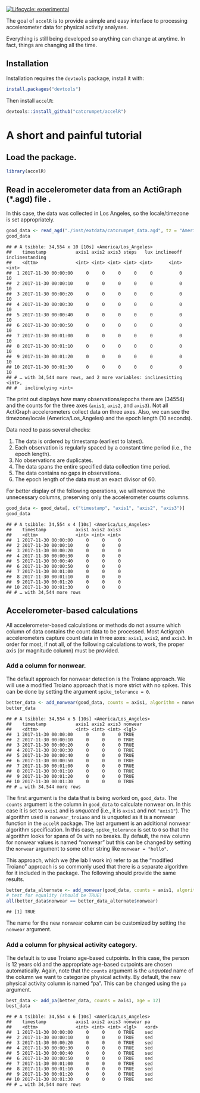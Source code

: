 <!-- badges: start -->

[![Lifecycle:
experimental](https://img.shields.io/badge/lifecycle-experimental-orange.svg)](https://www.tidyverse.org/lifecycle/#experimental)
<!-- badges: end -->

The goal of `accelR` is to provide a simple and easy interface to
processing accelerometer data for physical activity analyses.

Everything is still being developed so anything can change at anytime.
In fact, things are changing all the time.

## Installation

Installation requires the `devtools` package, install it with:

``` r
install.packages("devtools")
```

Then install `accelR`:

``` r
devtools::install_github("catcrumpet/accelR")
```

# A short and painful tutorial

## Load the package.

``` r
library(accelR)
```

## Read in accelerometer data from an ActiGraph (\*.agd) file .

In this case, the data was collected in Los Angeles, so the
locale/timezone is set appropriately.

``` r
good_data <- read_agd("./inst/extdata/catcrumpet_data.agd", tz = "America/Los_Angeles")
good_data
```

    ## # A tsibble: 34,554 x 10 [10s] <America/Los_Angeles>
    ##    timestamp           axis1 axis2 axis3 steps   lux inclineoff inclinestanding
    ##    <dttm>              <int> <int> <int> <int> <int>      <int>           <int>
    ##  1 2017-11-30 00:00:00     0     0     0     0     0          0              10
    ##  2 2017-11-30 00:00:10     0     0     0     0     0          0              10
    ##  3 2017-11-30 00:00:20     0     0     0     0     0          0              10
    ##  4 2017-11-30 00:00:30     0     0     0     0     0          0              10
    ##  5 2017-11-30 00:00:40     0     0     0     0     0          0              10
    ##  6 2017-11-30 00:00:50     0     0     0     0     0          0              10
    ##  7 2017-11-30 00:01:00     0     0     0     0     0          0              10
    ##  8 2017-11-30 00:01:10     0     0     0     0     0          0              10
    ##  9 2017-11-30 00:01:20     0     0     0     0     0          0              10
    ## 10 2017-11-30 00:01:30     0     0     0     0     0          0              10
    ## # … with 34,544 more rows, and 2 more variables: inclinesitting <int>,
    ## #   inclinelying <int>

The print out displays how many observations/epochs there are (34554)
and the counts for the three axes (`axis1`, `axis2`, and `axis3`). Not
all ActiGraph accelerometers collect data on three axes. Also, we can
see the timezone/locale (America/Los\_Angeles) and the epoch length (10
seconds).

Data need to pass several checks:

1.  The data is ordered by timestamp (earliest to latest).
2.  Each observation is regularly spaced by a constant time period
    (i.e., the epoch length).
3.  No observations are duplicates.
4.  The data spans the entire specified data collection time period.
5.  The data contains no gaps in observations.
6.  The epoch length of the data must an exact divisor of 60.

For better display of the following operations, we will remove the
unnecessary columns, preserving only the accelerometer counts columns.

``` r
good_data <- good_data[, c("timestamp", "axis1", "axis2", "axis3")]
good_data
```

    ## # A tsibble: 34,554 x 4 [10s] <America/Los_Angeles>
    ##    timestamp           axis1 axis2 axis3
    ##    <dttm>              <int> <int> <int>
    ##  1 2017-11-30 00:00:00     0     0     0
    ##  2 2017-11-30 00:00:10     0     0     0
    ##  3 2017-11-30 00:00:20     0     0     0
    ##  4 2017-11-30 00:00:30     0     0     0
    ##  5 2017-11-30 00:00:40     0     0     0
    ##  6 2017-11-30 00:00:50     0     0     0
    ##  7 2017-11-30 00:01:00     0     0     0
    ##  8 2017-11-30 00:01:10     0     0     0
    ##  9 2017-11-30 00:01:20     0     0     0
    ## 10 2017-11-30 00:01:30     0     0     0
    ## # … with 34,544 more rows

## Accelerometer-based calculations

All accelerometer-based calculations or methods do not assume which
column of data contains the count data to be processed. Most Actigraph
accelerometers capture count data in three axes: `axis1`, `axis2`, and
`axis3`. In order for most, if not all, of the following calculations to
work, the proper axis (or magnitude column) must be provided.

### Add a column for nonwear.

The default approach for nonwear detection is the Troiano approach. We
will use a modified Troiano approach that is more strict with no spikes.
This can be done by setting the argument `spike_tolerance = 0`.

``` r
better_data <- add_nonwear(good_data, counts = axis1, algorithm = nonwear_troiano, spike_tolerance = 0)
better_data
```

    ## # A tsibble: 34,554 x 5 [10s] <America/Los_Angeles>
    ##    timestamp           axis1 axis2 axis3 nonwear
    ##    <dttm>              <int> <int> <int> <lgl>  
    ##  1 2017-11-30 00:00:00     0     0     0 TRUE   
    ##  2 2017-11-30 00:00:10     0     0     0 TRUE   
    ##  3 2017-11-30 00:00:20     0     0     0 TRUE   
    ##  4 2017-11-30 00:00:30     0     0     0 TRUE   
    ##  5 2017-11-30 00:00:40     0     0     0 TRUE   
    ##  6 2017-11-30 00:00:50     0     0     0 TRUE   
    ##  7 2017-11-30 00:01:00     0     0     0 TRUE   
    ##  8 2017-11-30 00:01:10     0     0     0 TRUE   
    ##  9 2017-11-30 00:01:20     0     0     0 TRUE   
    ## 10 2017-11-30 00:01:30     0     0     0 TRUE   
    ## # … with 34,544 more rows

The first argument is the data that is being worked on, `good_data`. The
`counts` argument is the column in `good_data` to calculate nonwear on.
In this case it is set to `axis1` and is *unquoted* (i.e., it is `axis1`
and not `"axis1"`). The algorithm used is `nonwear_troiano` and is
unquoted as it is a nonwear function in the `accelR` package. The last
argument is an additional nonwear algorithm specification. In this case,
`spike_tolerance` is set to `0` so that the algorithm looks for spans of
0s with no breaks. By default, the new column for nonwear values is
named “nonwear” but this can be changed by setting the `nonwear`
argument to some other string like `nonwear = "hello"`.

This approach, which we (the lab I work in) refer to as the “modified
Troiano” approach is so commonly used that there is a separate algorithm
for it included in the package. The following should provide the same
results.

``` r
better_data_alternate <- add_nonwear(good_data, counts = axis1, algorithm = nonwear_troiano_modified)
# test for equality (should be TRUE)
all(better_data$nonwear == better_data_alternate$nonwear)
```

    ## [1] TRUE

The name for the new nonwear column can be customized by setting the
`nonwear` argument.

### Add a column for physical activity category.

The default is to use Troiano age-based cutpoints. In this case, the
person is 12 years old and the appropriate age-based cutpoints are
chosen automatically. Again, note that the `counts` argument is the
*unquoted* name of the column we want to categorize physical activity.
By default, the new physical activity column is named “pa”. This can be
changed using the `pa` argument.

``` r
best_data <- add_pa(better_data, counts = axis1, age = 12)
best_data
```

    ## # A tsibble: 34,554 x 6 [10s] <America/Los_Angeles>
    ##    timestamp           axis1 axis2 axis3 nonwear pa   
    ##    <dttm>              <int> <int> <int> <lgl>   <ord>
    ##  1 2017-11-30 00:00:00     0     0     0 TRUE    sed  
    ##  2 2017-11-30 00:00:10     0     0     0 TRUE    sed  
    ##  3 2017-11-30 00:00:20     0     0     0 TRUE    sed  
    ##  4 2017-11-30 00:00:30     0     0     0 TRUE    sed  
    ##  5 2017-11-30 00:00:40     0     0     0 TRUE    sed  
    ##  6 2017-11-30 00:00:50     0     0     0 TRUE    sed  
    ##  7 2017-11-30 00:01:00     0     0     0 TRUE    sed  
    ##  8 2017-11-30 00:01:10     0     0     0 TRUE    sed  
    ##  9 2017-11-30 00:01:20     0     0     0 TRUE    sed  
    ## 10 2017-11-30 00:01:30     0     0     0 TRUE    sed  
    ## # … with 34,544 more rows
